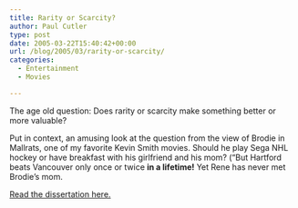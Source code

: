 ```yaml
---
title: Rarity or Scarcity?
author: Paul Cutler
type: post
date: 2005-03-22T15:40:42+00:00
url: /blog/2005/03/rarity-or-scarcity/
categories:
  - Entertainment
  - Movies

---
```

The age old question: Does rarity or scarcity make something better or more valuable?

Put in context, an amusing look at the question from the view of Brodie in Mallrats, one of my favorite Kevin Smith movies. Should he play Sega NHL hockey or have breakfast with his girlfriend and his mom? (&#8220;But Hartford beats Vancouver only once or twice **in a lifetime!** Yet Rene has never met Brodie&#8217;s mom.

[Read the dissertation here.][1]

 [1]: http://www.framingbusiness.net/segabreakfast.htm